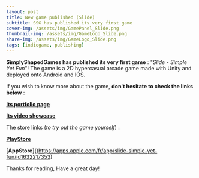 ```yaml
---
layout: post
title: New game published (Slide)
subtitle: SSG has published its very first game
cover-img: /assets/img/GamePanel_Slide.png
thumbnail-img: /assets/img/GameLogo_Slide.png
share-img: /assets/img/GameLogo_Slide.png
tags: [indiegame, publishing]
---
```


**SimplyShapedGames has published its very first game** : "_Slide - Simple Yet Fun_"!
The game is a 2D hypercasual arcade game made with Unity and deployed onto Android and IOS.

If you wish to know more about the game, **don't hesitate to check the links below** :

[**Its portfolio page**](https://stormeckhart.wixsite.com/portfolio/101)

[**Its video showcase**](https://youtu.be/82uG_a-lIes)

The store links (_to try out the game yourself_) :

[**PlayStore**](https://play.google.com/store/apps/deails?id=com.SimplyShapedGames.Slide)

[**AppStore**]{(https://apps.apple.com/fr/app/slide-simple-yet-fun/id1632217353)

Thanks for reading,
Have a great day!
